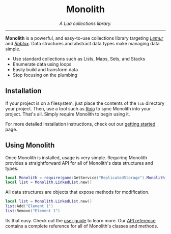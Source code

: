 #

<div align="center">
	<h1>Monolith</h1>
	<p><em>A Lua collections library.</em></p>
</div>

---

**Monolith** is a powerful, and easy-to-use collections library targeting
*[Lemur](https://github.com/LPGhatguy/lemur)* and
*[Roblox](https://www.roblox.com/)*. Data structures and abstract data types
make managing data simple.

* Use standard collections such as Lists, Maps, Sets, and Stacks
* Enumerate data using loops
* Easily build and transform data
* Stop focusing on the plumbing

## Installation

If your project is on a filesystem, just place the contents of the
`lib` directory your project. Then, use a tool such as
[Rojo](https://rojo.space/) to sync Monolith into your project. That's all.
Simply require Monolith to begin using it.

For more detailed installation instructions, check out our
[getting started](getting-started.md#installation) page.

## Using Monolith

Once Monolith is installed, usage is very simple. Requiring Monolith provides a
straightforward API for all of Monolith's data structures and types.

```lua
local Monolith = require(game:GetService("ReplicatedStorage").Monolith)
local list = Monolith.LinkedList.new()
```

All data structures are objects that expose methods for modification.

```lua
local list = Monolith.LinkedList.new()
list:Add("Element 1")
list:Remove("Element 1")
```

Its that easy. Check out the [user guide](/user-guide/) to learn more. Our
[API reference](/api/) contains a complete reference for all of Monolith's
classes and methods.
